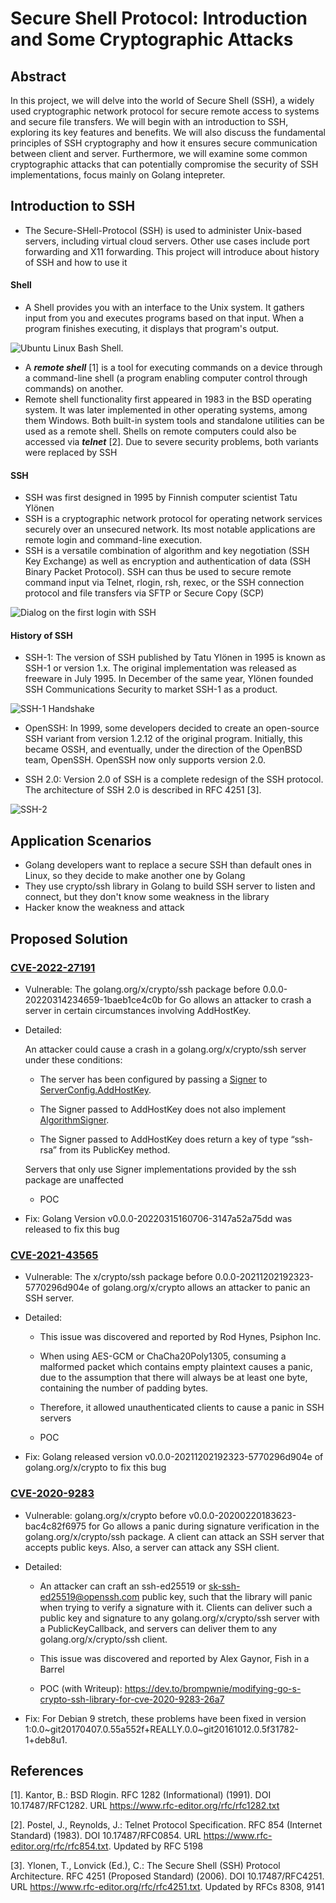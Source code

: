 # Secure Shell Protocol: Introduction and Some Cryptographic Attacks

## Abstract
In this project, we will delve into the world of Secure Shell (SSH), a widely used cryptographic network protocol for secure remote access to systems and secure file transfers. We will begin with an introduction to SSH, exploring its key features and benefits. We will also discuss the fundamental principles of SSH cryptography and how it ensures secure communication between client and server. Furthermore, we will examine some common cryptographic attacks that can potentially compromise the security of SSH implementations, focus mainly on Golang intepreter. 

## Introduction to SSH

- The Secure-SHell-Protocol (SSH) is used to administer Unix-based servers, including virtual cloud servers. Other use cases include port forwarding and X11 forwarding. This project will introduce about history of SSH and how to use it

#### Shell

- A Shell provides you with an interface to the Unix system. It gathers input from you and executes programs based on that input. When a program finishes executing, it displays that program's output.

![Ubuntu Linux Bash Shell.](https://github.com/Giapppp/Secure-Shell/blob/main/images/ssh1.png)

- A **<em>remote shell</em>** [1] is a tool for executing commands on a device through a command-line shell (a program enabling computer control through commands) on another.
- Remote shell functionality first appeared in 1983 in the BSD operating system. It was later implemented in other operating systems, among them Windows. Both built-in system tools and standalone utilities can be used as a remote shell. Shells on remote computers could also be accessed via **<em>telnet</em>** [2]. Due to severe security problems, both variants were replaced by SSH

#### SSH

- SSH was first designed in 1995 by Finnish computer scientist Tatu Ylönen
- SSH is a cryptographic network protocol for operating network services securely over an unsecured network. Its most notable applications are remote login and command-line execution.
-  SSH is a versatile combination of algorithm and key negotiation (SSH Key Exchange) as well as encryption and authentication of data (SSH Binary Packet Protocol). SSH can thus be used to secure remote command input via Telnet, rlogin, rsh, rexec, or the SSH connection protocol and file transfers via SFTP or Secure Copy (SCP)

![Dialog on the first login with SSH](https://github.com/Giapppp/Secure-Shell/blob/main/images/ssh2.png)

#### History of SSH

- SSH-1: The version of SSH published by Tatu Ylönen in 1995 is known as SSH-1 or version 1.x. The original implementation was released as freeware in July 1995. In December of the same year, Ylönen founded SSH Communications Security to market SSH-1 as a product.

![SSH-1 Handshake](https://github.com/Giapppp/Secure-Shell/blob/main/images/Screenshot%202023-11-10%20214216.png)

- OpenSSH: In 1999, some developers decided to create an open-source SSH variant from version 1.2.12 of the original program. Initially, this became OSSH, and eventually, under the direction of the OpenBSD team, OpenSSH. OpenSSH now only supports version 2.0.


- SSH 2.0: Version 2.0 of SSH is a complete redesign of the SSH protocol. The architecture of SSH 2.0 is described in RFC 4251 [3]. 

![SSH-2](https://github.com/Giapppp/Secure-Shell/blob/main/images/ssh_0304.gif)

## Application Scenarios

- Golang developers want to replace a secure SSH than default ones in Linux, so they decide to make another one by Golang
- They use crypto/ssh library in Golang to build SSH server to listen and connect, but they don't know some weakness in the library
- Hacker know the weakness and attack

## Proposed Solution

### [CVE-2022-27191](https://nvd.nist.gov/vuln/detail/CVE-2022-27191)
- Vulnerable: The golang.org/x/crypto/ssh package before 0.0.0-20220314234659-1baeb1ce4c0b for Go allows an attacker to crash a server in certain circumstances involving AddHostKey.

- Detailed:
    
    An attacker could cause a crash in a golang.org/x/crypto/ssh server under these conditions:

    - The server has been configured by passing a [Signer](https://pkg.go.dev/golang.org/x/crypto/ssh#Signer) to [ServerConfig.AddHostKey](https://pkg.go.dev/golang.org/x/crypto/ssh#ServerConfig.AddHostKey).

    - The Signer passed to AddHostKey does not also implement [AlgorithmSigner](https://pkg.go.dev/golang.org/x/crypto/ssh#AlgorithmSigner).

    - The Signer passed to AddHostKey does return a key of type “ssh-rsa” from its PublicKey method.

    Servers that only use Signer implementations provided by the ssh package are unaffected

    - POC

- Fix: Golang Version v0.0.0-20220315160706-3147a52a75dd was released to fix this bug

### [CVE-2021-43565](https://nvd.nist.gov/vuln/detail/CVE-2021-43565)

- Vulnerable: The x/crypto/ssh package before 0.0.0-20211202192323-5770296d904e of golang.org/x/crypto allows an attacker to panic an SSH server.

- Detailed:
    - This issue was discovered and reported by Rod Hynes, Psiphon Inc.

    - When using AES-GCM or ChaCha20Poly1305, consuming a malformed packet which contains empty plaintext causes a panic, due to the assumption that there will always be at least one byte, containing the number of padding bytes.

    - Therefore, it allowed unauthenticated clients to cause a panic in SSH servers

    - POC

- Fix: Golang released version v0.0.0-20211202192323-5770296d904e of golang.org/x/crypto to fix this bug

### [CVE-2020-9283](https://nvd.nist.gov/vuln/detail/CVE-2020-9283)

- Vulnerable: golang.org/x/crypto before v0.0.0-20200220183623-bac4c82f6975 for Go allows a panic during signature verification in the golang.org/x/crypto/ssh package. A client can attack an SSH server that accepts public keys. Also, a server can attack any SSH client.

- Detailed: 

    - An attacker can craft an ssh-ed25519 or sk-ssh-ed25519@openssh.com public key, such that the library will panic when trying to verify a signature with it. Clients can deliver such a public key and signature to any golang.org/x/crypto/ssh server with a PublicKeyCallback, and servers can deliver them to any golang.org/x/crypto/ssh client.

    - This issue was discovered and reported by Alex Gaynor, Fish in a Barrel

    - POC (with Writeup): https://dev.to/brompwnie/modifying-go-s-crypto-ssh-library-for-cve-2020-9283-26a7

- Fix: For Debian 9 stretch, these problems have been fixed in version 1:0.0~git20170407.0.55a552f+REALLY.0.0~git20161012.0.5f31782-1+deb8u1.

## References

[1]. Kantor, B.: BSD Rlogin. RFC 1282 (Informational) (1991). DOI 10.17487/RFC1282. URL
https://www.rfc-editor.org/rfc/rfc1282.txt

[2]. Postel, J., Reynolds, J.: Telnet Protocol Specification. RFC 854 (Internet Standard) (1983). DOI
10.17487/RFC0854. URL https://www.rfc-editor.org/rfc/rfc854.txt. Updated by
RFC 5198

[3]. Ylonen, T., Lonvick (Ed.), C.: The Secure Shell (SSH) Protocol Architecture. RFC 4251
(Proposed Standard) (2006). DOI 10.17487/RFC4251. URL https://www.rfc-editor.org/rfc/rfc4251.txt. Updated by RFCs 8308, 9141
